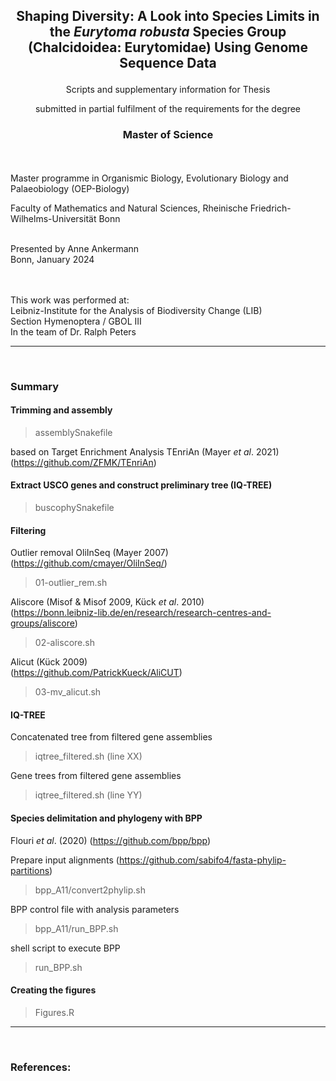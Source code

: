 ## <p align="center"> Shaping Diversity: A Look into Species Limits in the *Eurytoma robusta* Species Group (Chalcidoidea: Eurytomidae) Using Genome Sequence Data


<p align="center"> Scripts and supplementary information for Thesis
<p align="center"> submitted in partial fulfilment of the requirements for the degree
  
### <p align="center"> Master of Science
</p>

<br/><br/>
Master programme in
Organismic Biology, Evolutionary Biology and Palaeobiology
(OEP-Biology)


Faculty of Mathematics and Natural Sciences, Rheinische Friedrich-Wilhelms-Universität Bonn

<br/>
Presented by
Anne Ankermann
<br/>
Bonn, January 2024

<br/><br/>
This work was performed at:
<br/>
Leibniz-Institute for the Analysis of Biodiversity Change (LIB)
<br/>
Section Hymenoptera / GBOL III
<br/>
In the team of Dr. Ralph Peters


-----------------------------------------------------------------------------------------------------------------------------------------------------------------------------------------------------------------
<br/>

### Summary

#### Trimming and assembly <br/>
> assemblySnakefile

based on Target Enrichment Analysis TEnriAn (Mayer *et al*. 2021) (https://github.com/ZFMK/TEnriAn)


#### Extract USCO genes and construct preliminary tree (IQ-TREE) <br/>
> buscophySnakefile <br/>


#### Filtering <br/>
Outlier removal OliInSeq (Mayer 2007) <br/>
(https://github.com/cmayer/OliInSeq/) <br/>
> 01-outlier_rem.sh

Aliscore (Misof & Misof 2009, Kück *et al*. 2010) <br/>
(https://bonn.leibniz-lib.de/en/research/research-centres-and-groups/aliscore) <br/>
> 02-aliscore.sh

Alicut (Kück 2009) <br/>
(https://github.com/PatrickKueck/AliCUT) <br/>
> 03-mv_alicut.sh


#### IQ-TREE <br/>
Concatenated tree from filtered gene assemblies <br/>
> iqtree_filtered.sh (line XX)

Gene trees from filtered gene assemblies <br/>
> iqtree_filtered.sh (line YY)


#### Species delimitation and phylogeny with BPP <br/>
Flouri *et al*. (2020) (https://github.com/bpp/bpp) <br/>

Prepare input alignments (https://github.com/sabifo4/fasta-phylip-partitions) <br/>
> bpp_A11/convert2phylip.sh

BPP control file with analysis parameters <br/>
> bpp_A11/run_BPP.sh

shell script to execute BPP <br/>
> run_BPP.sh


#### Creating the figures<br/>
> Figures.R


-----------------------------------------------------------------------------------------------------------------------------------------------------------------------------------------------------------------
<br/>

### References:
